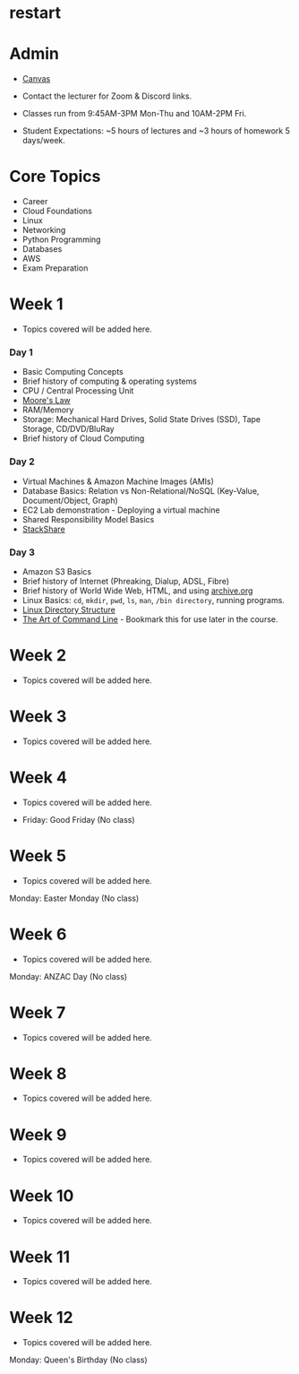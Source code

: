 # restart

# Admin
* [Canvas](https://awsrestart.instructure.com/)
* Contact the lecturer for Zoom & Discord links.

* Classes run from 9:45AM-3PM Mon-Thu and 10AM-2PM Fri.
* Student Expectations: ~5 hours of lectures and ~3 hours of homework 5 days/week.

# Core Topics
* Career
* Cloud Foundations
* Linux
* Networking
* Python Programming
* Databases
* AWS
* Exam Preparation

# Week 1
* Topics covered will be added here.

### Day 1
* Basic Computing Concepts
* Brief history of computing & operating systems
* CPU / Central Processing Unit
* [Moore's Law](https://upload.wikimedia.org/wikipedia/commons/0/00/Moore%27s_Law_Transistor_Count_1970-2020.png)
* RAM/Memory
* Storage: Mechanical Hard Drives, Solid State Drives (SSD), Tape Storage, CD/DVD/BluRay
* Brief history of Cloud Computing

### Day 2
* Virtual Machines & Amazon Machine Images (AMIs)
* Database Basics: Relation vs Non-Relational/NoSQL (Key-Value, Document/Object, Graph)
* EC2 Lab demonstration - Deploying a virtual machine
* Shared Responsibility Model Basics
* [StackShare](https://stackshare.io/)

### Day 3
* Amazon S3 Basics
* Brief history of Internet (Phreaking, Dialup, ADSL, Fibre)
* Brief history of World Wide Web, HTML, and using [archive.org](http://archive.org/)
* Linux Basics: `cd`, `mkdir`, `pwd`, `ls`, `man`, `/bin directory`, running programs.
* [Linux Directory Structure](https://linuxhandbook.com/linux-directory-structure/)
* [The Art of Command Line](https://github.com/jlevy/the-art-of-command-line) - Bookmark this for use later in the course.

# Week 2
* Topics covered will be added here.

# Week 3
* Topics covered will be added here.

# Week 4
* Topics covered will be added here.

* Friday: Good Friday (No class)

# Week 5
* Topics covered will be added here.

Monday: Easter Monday (No class)

# Week 6
* Topics covered will be added here.

Monday: ANZAC Day (No class)

# Week 7
* Topics covered will be added here.


# Week 8
* Topics covered will be added here.


# Week 9
* Topics covered will be added here.

# Week 10
* Topics covered will be added here.

# Week 11
* Topics covered will be added here.

# Week 12
* Topics covered will be added here.

Monday: Queen's Birthday (No class)
